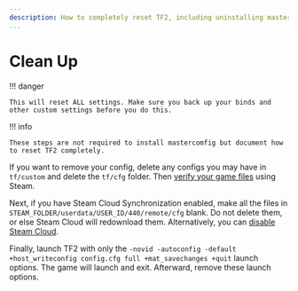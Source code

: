 ```yaml
---
description: How to completely reset TF2, including uninstalling mastercomfig or other configs.
...
```


# Clean Up

!!! danger

    This will reset ALL settings. Make sure you back up your binds and other custom settings before you do this.

!!! info

    These steps are not required to install mastercomfig but document how to reset TF2 completely.

If you want to remove your config, delete any
configs you may have in `tf/custom` and delete the `tf/cfg` folder.
Then [verify your game files](https://help.steampowered.com/en/faqs/view/0C48-FCBD-DA71-93EB)
using Steam.

Next, if you have Steam Cloud Synchronization enabled, make all the files in
`STEAM_FOLDER/userdata/USER_ID/440/remote/cfg` blank. Do not delete them, or
else Steam Cloud will redownload them. Alternatively, you can
[disable Steam Cloud](https://help.steampowered.com/en/faqs/view/68D2-35AB-09A9-7678#enabling).

Finally, launch TF2 with only the
`-novid -autoconfig -default +host_writeconfig config.cfg full +mat_savechanges +quit` launch
options. The game will launch and exit. Afterward, remove these launch options.
